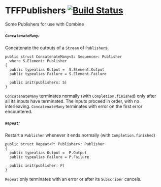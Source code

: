 # TFFPublishers [![Build Status](https://www.travis-ci.org/glessard/TFFPublishers.svg?branch=main)](https://www.travis-ci.org/glessard/TFFPublishers)

Some Publishers for use with Combine

##### `ConcatenateMany`:
Concatenate the outputs of a `Stream` of `Publisher`s.

```
public struct ConcatenateMany<S: Sequence>: Publisher
  where S.Element: Publisher
{
  public typealias Output =  S.Element.Output
  public typealias Failure = S.Element.Failure

  public init(publishers: S)
}
```

`ConcatenateMany` terminates normally (with `Completion.finished`) only after all its inputs have terminated. The inputs proceed in order, with no interleaving.
`ConcatenateMany` terminates with error on the first error encountered.

##### `Repeat`:
Restart a `Publisher` whenever it ends normally (with `Completion.finished`)

```
public struct Repeat<P: Publisher>: Publisher
{
  public typealias Output =  P.Output
  public typealias Failure = P.Failure

  public init(publisher: P)
}
```

`Repeat` only terminates with an error or after its `Subscriber` cancels.
